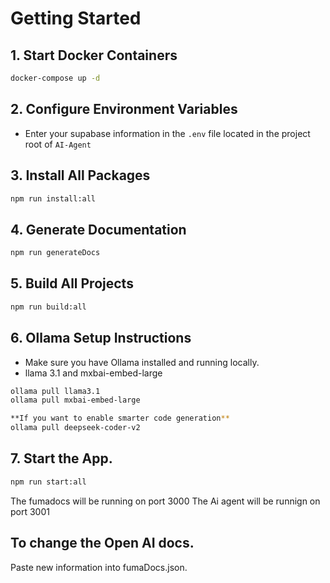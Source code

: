 # Getting Started

## 1. Start Docker Containers

```sh
docker-compose up -d
```

## 2. Configure Environment Variables

- Enter your supabase information in the `.env` file located in the project root of  `AI-Agent` 

## 3. Install All Packages

```sh
npm run install:all
```

## 4. Generate Documentation

```sh
npm run generateDocs
```

## 5. Build All Projects

```sh
npm run build:all
```

## 6. Ollama Setup Instructions

- Make sure you have Ollama installed and running locally.
- llama 3.1 and mxbai-embed-large

```sh
ollama pull llama3.1
ollama pull mxbai-embed-large

**If you want to enable smarter code generation**
ollama pull deepseek-coder-v2
```

## 7. Start the App.

```sh
npm run start:all
```
The fumadocs will be running on port 3000
The Ai agent will be runnign on port 3001



## To change the Open AI docs. 
Paste new information into fumaDocs.json.

